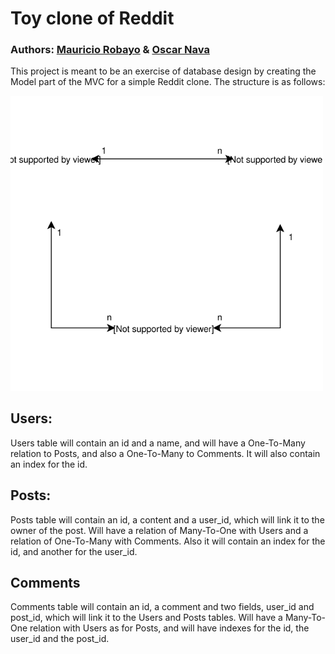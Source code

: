 # Toy clone of Reddit

### Authors: [Mauricio Robayo](https://github.com/MauricioRobayo) & [Oscar Nava](https://github.com/oscarnava/)

This project is meant to be an exercise of database design by creating the Model part of the MVC for a simple Reddit clone. The structure is as follows:

<img src="auxiliar/db-design.svg" width=500>

## Users:
  Users table will contain an id and a name, and will have a One-To-Many relation to Posts, and also a One-To-Many to Comments. It will also contain an index for the id.

## Posts:
  Posts table will contain an id, a content and a user_id, which will link it to the owner of the post. Will have a relation of Many-To-One with Users and a relation of One-To-Many with Comments. Also it will contain an index for the id, and another for the user_id.

## Comments
  Comments table will contain an id, a comment and two fields, user_id and post_id, which will link it to the Users and Posts tables. Will have a Many-To-One relation with Users as for Posts, and will have indexes for the id, the user_id and the post_id.